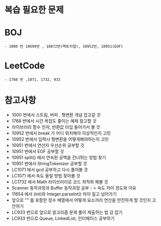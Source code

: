 # 복습 필요한 문제
# BOJ
    - 1000 번 10699번 , 10872번(팩토리얼), 10952번, 10951(EOF)
# LeetCode
    - 1768 번 ,1071, 1732, 933

# 참고사항
- 1000 번에서 스트림, 버퍼 , 형변환 개념 잡고갈 것
- 1768 번에서 시간 복잡도 줄이는 예제 참고할 것
- 라이브러리 함수 인자, 반환값 타입 들어가서 볼 것
- 10952 번에서 break 가 어디 위치해야 이상적인지 고민
- 10952 번에서 입력시 형변환을 어떻게해야하는지 고민
- 10951 번에서 연산자 우선순위 공부할 것
- 10951 번에서 EOF 공부할 것
- 10951 split() 에서 연속된 공백을 건너뛰는 방법 찾기
- 10951 번에서 StringTokenizer 공부할 것
- LC1071 에서 gcd 공부하고 다시 풀어볼 것
- LC1071 에서 속도 올릴 방법 찾아볼 것
- LC1732 에서 Math 라이브러리로 코드 최적화 해볼 것
- Scanner 동작과정과 Buffer 동작과정 공부 - > 속도 차이 정도와 이유
- 11654 에서 (int)와 Integer.parseInt() 차이 짚고 넘어가기
- 앞으로 "" 를 포함한 정수 배열에서 어떻게 요소끼리 연산을 안전하게 할 것인지 고안하기
- LC933 번으로 앞으로 알고리즘 문제 풀이 제출하는 법 감 잡기
- LC933 번으로 Queue, LinkedList, 인터페이스 공부하기
